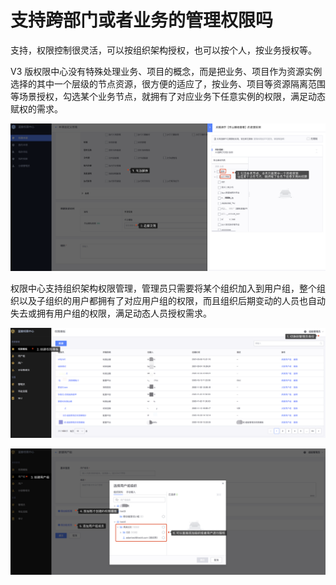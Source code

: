 # 支持跨部门或者业务的管理权限吗

支持，权限控制很灵活，可以按组织架构授权，也可以按个人，按业务授权等。

V3 版权限中心没有特殊处理业务、项目的概念，而是把业务、项目作为资源实例选择的其中一个层级的节点资源，很方便的适应了，按业务、项目等资源隔离范围等场景授权，勾选某个业务节点，就拥有了对应业务下任意实例的权限，满足动态赋权的需求。

![image-20210322215637372](Orggrants/image-20210322215637372.png)

权限中心支持组织架构权限管理，管理员只需要将某个组织加入到用户组，整个组织以及子组织的用户都拥有了对应用户组的权限，而且组织后期变动的人员也自动失去或拥有用户组的权限，满足动态人员授权需求。

![image-20210322220057205](Orggrants/image-20210322220057205.png)

![image-20210322220403954](Orggrants/image-20210322220403954.png)



